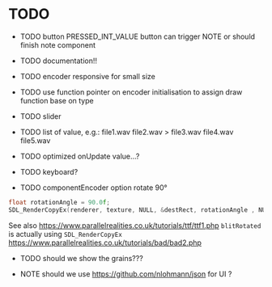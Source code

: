 # TODO

- TODO button PRESSED_INT_VALUE
       button can trigger NOTE or should finish note component

- TODO documentation!!

- TODO encoder responsive for small size
- TODO use function pointer on encoder initialisation to assign draw function base on type

- TODO slider

- TODO list of value, e.g.:
                file1.wav
                file2.wav
              > file3.wav
                file4.wav
                file5.wav

- TODO optimized onUpdate value...?

- TODO keyboard?

- TODO componentEncoder option rotate 90°

```cpp
float rotationAngle = 90.0f;
SDL_RenderCopyEx(renderer, texture, NULL, &destRect, rotationAngle , NULL, SDL_FLIP_NONE);
```

See also https://www.parallelrealities.co.uk/tutorials/ttf/ttf1.php
`blitRotated` is actually using `SDL_RenderCopyEx` https://www.parallelrealities.co.uk/tutorials/bad/bad2.php

- TODO should we show the grains???

- NOTE should we use https://github.com/nlohmann/json for UI ?